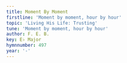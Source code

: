 ```yaml
---
title: Moment By Moment
firstline: 'Moment by moment, hour by hour'
topic: 'Living His Life: Trusting'
tune: 'Moment by moment, hour by hour'
author: F. E. B.
key: E♭ Major
hymnnumber: 497
year: '-'
---
```

